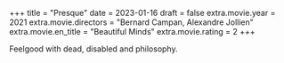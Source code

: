 +++
title = "Presque"
date = 2023-01-16
draft = false
extra.movie.year = 2021
extra.movie.directors = "Bernard Campan, Alexandre Jollien"
extra.movie.en_title = "Beautiful Minds"
extra.movie.rating = 2
+++

Feelgood with dead, disabled and philosophy.<!-- more -->
